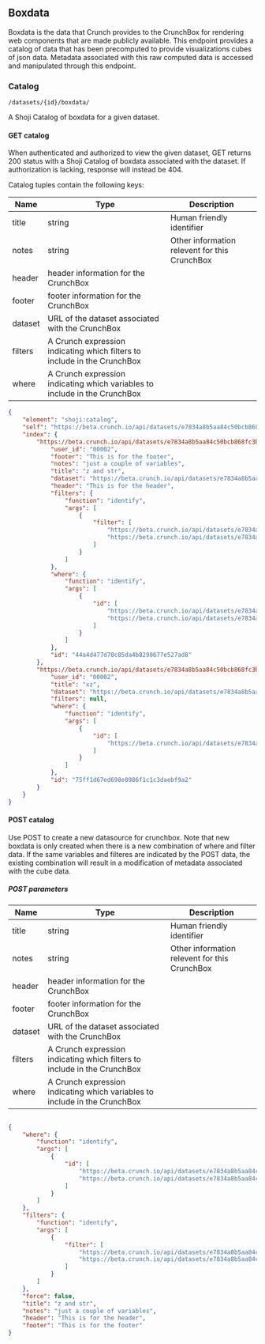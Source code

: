 ## Boxdata

Boxdata is the data that Crunch provides to the CrunchBox for rendering 
web components that are made publicly available.  This endpoint provides
a catalog of data that has been precomputed to provide visualizations
cubes of json data.  Metadata associated with this raw computed data is accessed
and manipulated through this endpoint.

### Catalog

`/datasets/{id}/boxdata/`

A Shoji Catalog of boxdata for a given dataset.

#### GET catalog

When authenticated and authorized to view the given dataset, GET returns 200
status with a Shoji Catalog of boxdata associated with the dataset. If authorization is
lacking, response will instead be 404.

Catalog tuples contain the following keys:

Name | Type | Description
---- | ---- | -----------
title | string | Human friendly identifier
notes | string | Other information relevent for this CrunchBox
header | header information for the CrunchBox
footer | footer information for the CrunchBox
dataset | URL of the dataset associated with the CrunchBox
filters | A Crunch expression indicating which filters to include in the CrunchBox
where | A Crunch expression indicating which variables to include in the CrunchBox


```json
{
    "element": "shoji:catalog",
    "self": "https://beta.crunch.io/api/datasets/e7834a8b5aa84c50bcb868fc3b44fd22/boxdata/",
    "index": {
        "https://beta.crunch.io/api/datasets/e7834a8b5aa84c50bcb868fc3b44fd22/boxdata/44a4d477d70c85da4b8298677e527ad8/": {
            "user_id": "00002",
            "footer": "This is for the footer",
            "notes": "just a couple of variables",
            "title": "z and str",
            "dataset": "https://beta.crunch.io/api/datasets/e7834a8b5aa84c50bcb868fc3b44fd22/",
            "header": "This is for the header",
            "filters": {
                "function": "identify",
                "args": [
                    {
                        "filter": [
                            "https://beta.crunch.io/api/datasets/e7834a8b5aa84c50bcb868fc3b44fd22/filters/da9d86e43381443d9d708dc29c0c6308/",
                            "https://beta.crunch.io/api/datasets/e7834a8b5aa84c50bcb868fc3b44fd22/filters/80638457c8bd4731990eebdc3baee839/"
                        ]
                    }
                ]
            },
            "where": {
                "function": "identify",
                "args": [
                    {
                        "id": [
                            "https://beta.crunch.io/api/datasets/e7834a8b5aa84c50bcb868fc3b44fd22/variables/000002/",
                            "https://beta.crunch.io/api/datasets/e7834a8b5aa84c50bcb868fc3b44fd22/variables/000003/"
                        ]
                    }
                ]
            },
            "id": "44a4d477d70c85da4b8298677e527ad8"
        },
        "https://beta.crunch.io/api/datasets/e7834a8b5aa84c50bcb868fc3b44fd22/boxdata/75ff1d67ed698e0986f1c1c3daebf9a2/": {
            "user_id": "00002",
            "title": "xz",
            "dataset": "https://beta.crunch.io/api/datasets/e7834a8b5aa84c50bcb868fc3b44fd22/",
            "filters": null,
            "where": {
                "function": "identify",
                "args": [
                    {
                        "id": [
                            "https://beta.crunch.io/api/datasets/e7834a8b5aa84c50bcb868fc3b44fd22/variables/000000/"
                        ]
                    }
                ]
            },
            "id": "75ff1d67ed698e0986f1c1c3daebf9a2"
        }
    }
}
```

#### POST catalog

Use POST to create a new datasource for crunchbox.  Note that new boxdata is only created when there is a new
 combination of where and filter data.  If the same variables and filteres are indicated by the POST data,
 the existing combination will result in a modification of metadata associated with the cube data.

##### POST parameters

Name | Type | Description
---- | ---- | -----------
title | string | Human friendly identifier
notes | string | Other information relevent for this CrunchBox
header | header information for the CrunchBox
footer | footer information for the CrunchBox
dataset | URL of the dataset associated with the CrunchBox
filters | A Crunch expression indicating which filters to include in the CrunchBox
where | A Crunch expression indicating which variables to include in the CrunchBox


```json

{
    "where": {
        "function": "identify",
        "args": [
            {
                "id": [
                    "https://beta.crunch.io/api/datasets/e7834a8b5aa84c50bcb868fc3b44fd22/variables/000002/",
                    "https://beta.crunch.io/api/datasets/e7834a8b5aa84c50bcb868fc3b44fd22/variables/000003/"
                ]
            }
        ]
    },
    "filters": {
        "function": "identify",
        "args": [
            {
                "filter": [
                    "https://beta.crunch.io/api/datasets/e7834a8b5aa84c50bcb868fc3b44fd22/filters/da9d86e43381443d9d708dc29c0c6308/",
                    "https://beta.crunch.io/api/datasets/e7834a8b5aa84c50bcb868fc3b44fd22/filters/80638457c8bd4731990eebdc3baee839/"
                ]
            }
        ]
    },
    "force": false,
    "title": "z and str",
    "notes": "just a couple of variables",
    "header": "This is for the header",
    "footer": "This is for the footer"
}